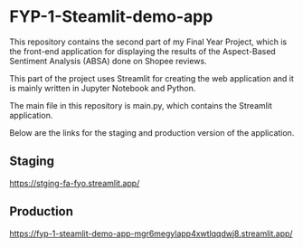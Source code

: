 # FYP-1-Steamlit-demo-app

This repository contains the second part of my Final Year Project, which is the front-end application for displaying the results of the Aspect-Based Sentiment Analysis (ABSA) done on Shopee reviews.

This part of the project uses Streamlit for creating the web application and it is mainly written in Jupyter Notebook and Python.

The main file in this repository is main.py, which contains the Streamlit application.

Below are the links for the staging and production version of the application.

## Staging

<https://stging-fa-fyo.streamlit.app/>

## Production

<https://fyp-1-steamlit-demo-app-mgr6megylapp4xwtlqqdwj8.streamlit.app/>
